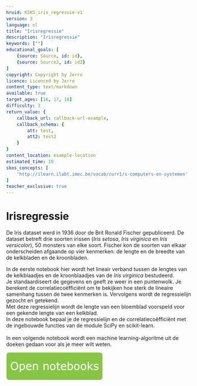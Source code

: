 ```yaml
---
hruid: KIKS_iris_regressie-v1
version: 3
language: nl
title: "Irisregressie"
description: "Irisregressie"
keywords: [""]
educational_goals: [
    {source: Source, id: id}, 
    {source: Source2, id: id2}
]
copyright: Copyright by Jerro
licence: Licenced by Jerro
content_type: text/markdown
available: true
target_ages: [16, 17, 18]
difficulty: 3
return_value: {
    callback_url: callback-url-example,
    callback_schema: {
        att: test,
        att2: test2
    }
}
content_location: example-location
estimated_time: 10
skos_concepts: [
    'http://ilearn.ilabt.imec.be/vocab/curr1/s-computers-en-systemen'
]
teacher_exclusive: true
---
```


# Irisregressie
De Iris dataset werd in 1936 door de Brit Ronald Fischer gepubliceerd. De dataset betreft drie soorten irissen (_Iris setosa_, _Iris virginica_ en _Iris versicolor_), 50 monsters van elke soort. Fischer kon de soorten van elkaar onderscheiden afgaande op vier kenmerken: de lengte en de breedte van de kelkbladen en de kroonbladen.

In de eerste notebook hier wordt het lineair verband tussen de lengtes van de kelkblaadjes en de kroonblaadjes van de _Iris virginica_ bestudeerd. <br>
Je standaardiseert de gegevens en geeft ze weer in een puntenwolk. Je berekent de correlatiecoëfficiënt om te bekijken hoe sterk de lineaire samenhang tussen de twee kenmerken is. Vervolgens wordt de regressielijn gezocht en getekend.<br>
Met deze regressielijn wordt de lengte van een bloemblad voorspeld voor een gekende lengte van een kelkblad.<br>
In deze notebook bepaal je de regressielijn en de correlatiecoëfficiënt met de ingebouwde functies van de module SciPy en scikit-learn.<br><br>
In een volgende notebook wordt een machine learning-algoritme uit de doeken gedaan voor als je meer wilt weten.

[![](embed/Knop.png "Knop")](https://kiks.ilabt.imec.be/jupyterhub/?id=1910 "Irisregressie")

